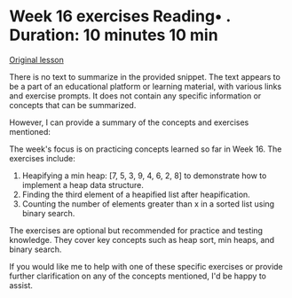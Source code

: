# Week 16 exercises Reading• . Duration: 10 minutes 10 min

[Original lesson](https://www.coursera.org/learn/uol-fundamentals-of-computer-science/supplement/BAUwQ/week-16-exercises)

There is no text to summarize in the provided snippet. The text appears to be a part of an educational platform or learning material, with various links and exercise prompts. It does not contain any specific information or concepts that can be summarized.

However, I can provide a summary of the concepts and exercises mentioned:

The week's focus is on practicing concepts learned so far in Week 16. The exercises include:

1. Heapifying a min heap: [7, 5, 3, 9, 4, 6, 2, 8] to demonstrate how to implement a heap data structure.
2. Finding the third element of a heapified list after heapification.
3. Counting the number of elements greater than x in a sorted list using binary search.

The exercises are optional but recommended for practice and testing knowledge. They cover key concepts such as heap sort, min heaps, and binary search.

If you would like me to help with one of these specific exercises or provide further clarification on any of the concepts mentioned, I'd be happy to assist.

